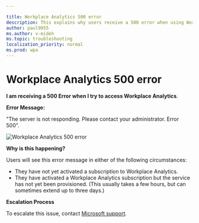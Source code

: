 ```yaml
---

title: Workplace Analytics 500 error
description: This explains why users receive a 500 error when using Workplace Analytics 
author: paul9955
ms.author: v-mideh
ms.topic: troubleshooting
localization_priority: normal 
ms.prod: wpa
---
```


# Workplace Analytics 500 error

**I am receiving a 500 Error when I try to access Workplace Analytics**.

**Error Message:** 

"The server is not responding. Please contact your administrator. Error 500".

 ![Workplace Analytics 500 error](../Images/Wpa-tool-500-error.png)

**Why is this happening?** 

Users will see this error message in either of the following circumstances:
 * They have not yet activated a subscription to Workplace Analytics. 
 * They have activated a Workplace Analytics subscription but the service has not yet been provisioned. (This usually takes a few hours, but can sometimes extend up to three days.)

<!--
> [!Note] 
> Provisioning typically takes from 24 to 72 hours after purchasing Workplace Analytics licenses.
-->

**Escalation Process** 

To escalate this issue, contact [Microsoft support](https://support.microsoft.com/contactus/).